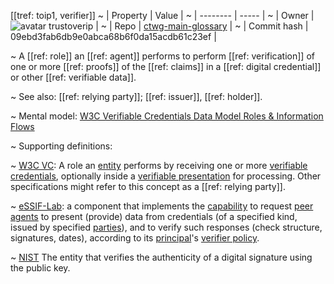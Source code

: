 [[tref: toip1, verifier]]
~ | Property | Value |
~ | -------- | ----- |
~ | Owner | ![avatar](https://avatars.githubusercontent.com/u/61128026?v=4) trustoverip |
~ | Repo | [ctwg-main-glossary](https://github.com/trustoverip/ctwg-main-glossary) |
~ | Commit hash | 09ebd3fab6db9e0abca68b6f0da15acdb61c23ef |

~ A [[ref: role]] an [[ref: agent]] performs to perform [[ref: verification]] of one or more [[ref: proofs]] of the [[ref: claims]] in a [[ref: digital credential]] or other [[ref: verifiable data]].

~ See also: [[ref: relying party]]; [[ref: issuer]], [[ref: holder]].

~ Mental model: [W3C Verifiable Credentials Data Model Roles & Information Flows](https://www.w3.org/TR/vc-data-model/#roles)

~ Supporting definitions:

~ [W3C VC](https://www.w3.org/TR/vc-data-model/#terminology): A role an [entity](https://www.w3.org/TR/vc-data-model/#dfn-entities) performs by receiving one or more [verifiable credentials](https://www.w3.org/TR/vc-data-model/#dfn-verifiable-credentials), optionally inside a [verifiable presentation](https://www.w3.org/TR/vc-data-model/#dfn-verifiable-presentations) for processing. Other specifications might refer to this concept as a [[ref: relying party]].

~ [eSSIF-Lab](https://essif-lab.github.io/framework/docs/essifLab-glossary#verifier): a component that implements the [capability](https://essif-lab.github.io/framework/docs/terms/capability) to request [peer agents](https://essif-lab.github.io/framework/docs/terms/peer-agent) to present (provide) data from credentials (of a specified kind, issued by specified [parties](https://essif-lab.github.io/framework/docs/terms/party)), and to verify such responses (check structure, signatures, dates), according to its [principal](https://essif-lab.github.io/framework/docs/terms/principal)'s [verifier policy](https://essif-lab.github.io/framework/docs/terms/verifier-policy). 

~ [NIST](https://csrc.nist.gov/glossary/term/verifier) The entity that verifies the authenticity of a digital signature using the public key.
